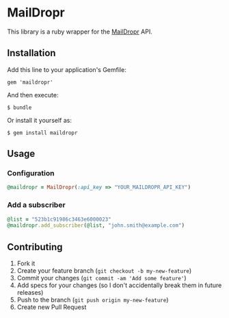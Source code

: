 # MailDropr

This library is a ruby wrapper for the [MailDropr](http://maildropr.com) API.

## Installation

Add this line to your application's Gemfile:

    gem 'maildropr'

And then execute:

    $ bundle

Or install it yourself as:

    $ gem install maildropr

## Usage

### Configuration

```ruby
@maildropr = MailDropr(:api_key => "YOUR_MAILDROPR_API_KEY")
```

### Add a subscriber

```ruby
@list = "523b1c91986c3463e6000023"
@maildropr.add_subscriber(@list, "john.smith@example.com")
```


## Contributing

1. Fork it
2. Create your feature branch (`git checkout -b my-new-feature`)
3. Commit your changes (`git commit -am 'Add some feature'`)
4. Add specs for your changes (so I don't accidentally break them in future releases)
5. Push to the branch (`git push origin my-new-feature`)
6. Create new Pull Request
